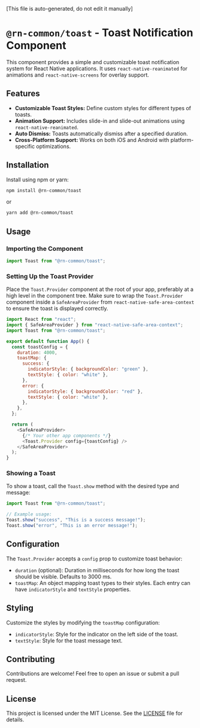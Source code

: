 [This file is auto-generated, do not edit it manually]

# `@rn-common/toast` - Toast Notification Component

This component provides a simple and customizable toast notification system for React Native applications. It uses `react-native-reanimated` for animations and `react-native-screens` for overlay support.

## Features

- **Customizable Toast Styles:** Define custom styles for different types of toasts.
- **Animation Support:** Includes slide-in and slide-out animations using `react-native-reanimated`.
- **Auto Dismiss:** Toasts automatically dismiss after a specified duration.
- **Cross-Platform Support:** Works on both iOS and Android with platform-specific optimizations.

## Installation

Install using npm or yarn:

```bash
npm install @rn-common/toast
```

or

```bash
yarn add @rn-common/toast
```

## Usage

### Importing the Component

```javascript
import Toast from "@rn-common/toast";
```

### Setting Up the Toast Provider

Place the `Toast.Provider` component at the root of your app, preferably at a high level in the component tree.
Make sure to wrap the `Toast.Provider` component inside a `SafeAreaProvider` from `react-native-safe-area-context` to ensure the toast is displayed correctly.

```javascript
import React from "react";
import { SafeAreaProvider } from "react-native-safe-area-context";
import Toast from "@rn-common/toast";

export default function App() {
  const toastConfig = {
    duration: 4000,
    toastMap: {
      success: {
        indicatorStyle: { backgroundColor: "green" },
        textStyle: { color: "white" },
      },
      error: {
        indicatorStyle: { backgroundColor: "red" },
        textStyle: { color: "white" },
      },
    },
  };

  return (
    <SafeAreaProvider>
      {/* Your other app components */}
      <Toast.Provider config={toastConfig} />
    </SafeAreaProvider>
  );
}
```

### Showing a Toast

To show a toast, call the `Toast.show` method with the desired type and message:

```javascript
import Toast from "@rn-common/toast";

// Example usage:
Toast.show("success", "This is a success message!");
Toast.show("error", "This is an error message!");
```

## Configuration

The `Toast.Provider` accepts a `config` prop to customize toast behavior:

- `duration` (optional): Duration in milliseconds for how long the toast should be visible. Defaults to 3000 ms.
- `toastMap`: An object mapping toast types to their styles. Each entry can have `indicatorStyle` and `textStyle` properties.

## Styling

Customize the styles by modifying the `toastMap` configuration:

- `indicatorStyle`: Style for the indicator on the left side of the toast.
- `textStyle`: Style for the toast message text.

## Contributing

Contributions are welcome! Feel free to open an issue or submit a pull request.

## License

This project is licensed under the MIT License. See the [LICENSE](LICENSE) file for details.


